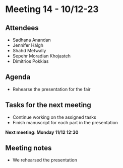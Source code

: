 # Meeting 14 - 10/12-23

## Attendees
- Sadhana Anandan
- Jennifer Hälgh
- Shahd Metwally
- Sepehr Moradian Khojasteh
- Dimitrios Pokkias

## Agenda
- Rehearse the presentation for the fair

## Tasks for the next meeting
- Continue working on the assigned tasks
- Finish manuscript for each part in the presentation

**Next meeting: Monday 11/12 12:30**

## Meeting notes
- We rehearsed the presentation





 




